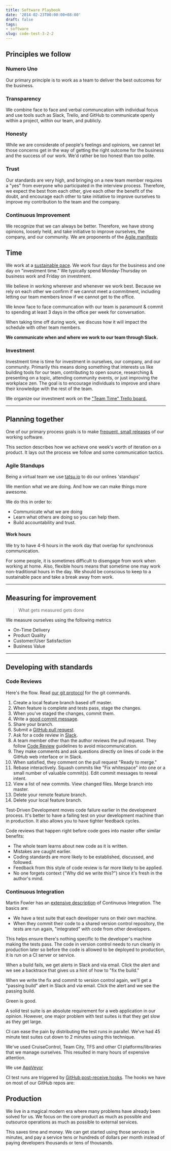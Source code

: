 ```yaml
---
title: Software Playbook
date: '2014-02-23T00:00:00+08:00'
draft: false
tags:
- software
slug: code-test-3-2-2
---
```


## Principles we follow

### Numero Uno

Our primary principle is to work as a team to deliver the best outcomes for the business.

### Transparency

We combine face to face and verbal communcation with individual focus and use tools such as Slack, Trello, and GitHub to communicate openly within a project, within our team, and publicly.

### Honesty

While we are considerate of people's feelings and opinions, we cannot let those concerns get in the way of getting the right outcome for the business and the success of our work. We'd rather be too honest than too polite.

### Trust

Our standards are very high, and bringing on a new team member requires a "yes" from everyone who participated in the interview process. Therefore, we expect the best from each other, give each other the benefit of the doubt, and encourage each other to take initiative to improve ourselves to improve my contribution to the team and the company.

### Continuous Improvement

We recognize that we can always be better. Therefore, we have strong opinions, loosely held, and take initiative to improve ourselves, the company, and our community. We are proponents of the [Agile manifesto](http://agilemanifesto.org/principles.html)

## Time

We work at a [sustainable pace](http://www.extremeprogramming.org/rules/overtime.html). We work four days for the business and one day on "investment time." We typically spend Monday-Thursday on business work and Friday on investment.

We believe in working wherever and whenever we work best. Because we rely on each other we confirm if we cannot meet a commitment, including letting our team members know if we cannot get to the office.

We know face to face communcation with our team is paramount & commit to spending at least 3 days in the office per week for conversation.

When taking time off during work, we discuss how it will impact the schedule with other team members.

**We communicate when and where we work to our team through Slack.**

### Investment

Investment time is time for investment in ourselves, our company, and our community. Primarily this means doing something that interests us like building tools for our team, contributing to open source, researching & presenting on a topic, attending community events, or just improving the workplace zen. The goal is to encourage individuals to improve and share their knowledge with the rest of the team.

We organize our investment work on the ["Team Time" Trello board.](https://trello.com/b/PSuyMLdb/team-time)

* * *

## Planning together

One of our primary process goals is to make [frequent, small releases](http://www.extremeprogramming.org/rules/releaseoften.html) of our working software.

This section describes how we achieve one week's worth of iteration on a product. It lays out the process we follow and some communication tactics.

### Agile Standups

Being a virtual team we use [tatsu.io](https://tatsu.io/) to do our onlines 'standups'

We mention what we are doing. And how we can make things more awesome.

We do this in order to:

- Communicate what we are doing
- Learn what others are doing so you can help them.
- Build accountability and trust.

#### Work hours

We try to have 4-6 hours in the work day that overlap for synchronous communication.

For some people, it is sometimes difficult to disengage from work when working at home. Also, flexible hours means that sometime one may work non-traditional hours in the day. We should be conscious to keep to a sustainable pace and take a break away from work.

* * *

## Measuring for improvement

> What gets measured gets done

We measure ourselves using the following metrics

- On-Time Delivery
- Product Quality
- Customer/User Satisfaction
- Business Value

* * *

## Developing with standards

### Code Reviews

Here's the flow. Read [our git protocol](https://github.com/thoughtbot/guides/tree/master/protocol) for the git commands.

1. Create a local feature branch based off master.
2. When feature is complete and tests pass, stage the changes.
3. When you've staged the changes, commit them.
4. Write a [good commit message](http://robots.thoughtbot.com/5-useful-tips-for-a-better-commit-message).
5. Share your branch.
6. Submit a [GitHub pull request](https://help.github.com/articles/using-pull-requests/).
7. Ask for a code review in [Slack](https://slack.com/).
8. A team member other than the author reviews the pull request. They follow [Code Review](https://github.com/thoughtbot/guides/blob/master/code-review) guidelines to avoid miscommunication.
9. They make comments and ask questions directly on lines of code in the GitHub web interface or in Slack.
10. When satisfied, they comment on the pull request "Ready to merge."
11. Rebase interactively. Squash commits like "Fix whitespace" into one or a small number of valuable commit(s). Edit commit messages to reveal intent.
12. View a list of new commits. View changed files. Merge branch into master.
13. Delete your remote feature branch.
14. Delete your local feature branch.

Test-Driven Development moves code failure earlier in the development process. It's better to have a failing test on your development machine than in production. It also allows you to have tighter feedback cycles.

Code reviews that happen right before code goes into master offer similar benefits:

- The whole team learns about new code as it is written.
- Mistakes are caught earlier.
- Coding standards are more likely to be established, discussed, and followed.
- Feedback from this style of code review is far more likely to be applied.
- No one forgets context ("Why did we write this?") since it's fresh in the author's mind.

### Continuous Integration

Martin Fowler has an [extensive description](http://martinfowler.com/articles/continuousIntegration.html) of Continuous Integration. The basics are:

- We have a test suite that each developer runs on their own machine.
- When they commit their code to a shared version control repository, the tests are run again, "integrated" with code from other developers.

This helps ensure there's nothing specific to the developer's machine making the tests pass. The code in version control needs to run cleanly in production later so before the code is allowed to be deployed to production, it is run on a CI server or service.

When a build fails, we get alerts in Slack and via email. Click the alert and we see a backtrace that gives us a hint of how to "fix the build."

When we write the fix and commit to version control again, we'll get a "passing build" alert in Slack and via email. Click the alert and we see the passing build.

Green is good.

A solid test suite is an absolute requirement for a web application in our opinion. However, one major problem with test suites is that they get slow as they get large.

CI can ease the pain by distributing the test runs in parallel. We've had 45 minute test suites cut down to 2 minutes using this technique.

We've used CruiseControl, Team City, TFS and other CI platforms/libraries that we manage ourselves. This resulted in many hours of expensive attention.

We use [AppVeyor](https://www.appveyor.com/)

CI test runs are triggered by [GitHub post-receive hooks](https://help.github.com/articles/post-receive-hooks). The hooks we have on most of our GitHub repos are:

## Production

We live in a magical modern era where many problems have already been solved for us. We focus on the core product as much as possible and outsource operations as much as possible to external services.

This saves time and money. We can get started using those services in minutes, and pay a service tens or hundreds of dollars per month instead of paying developers thousands or tens of thousands.


